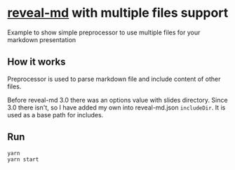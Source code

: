 # [reveal-md][reveal-md] with multiple files support

Example to show simple preprocessor to use multiple files for your markdown presentation

## How it works

Preprocessor is used to parse markdown file and include content of other files.

Before reveal-md 3.0 there was an options value with slides directory.
Since 3.0 there isn't, so I have added my own into reveal-md.json `includeDir`.
It is used as a base path for includes.

## Run

```
yarn
yarn start
```


[reveal-md]: https://github.com/webpro/reveal-md
